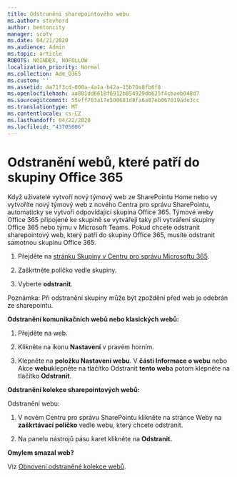 ```yaml
---
title: Odstranění sharepointového webu
ms.author: stevhord
author: bentoncity
manager: scotv
ms.date: 04/21/2020
ms.audience: Admin
ms.topic: article
ROBOTS: NOINDEX, NOFOLLOW
localization_priority: Normal
ms.collection: Adm_O365
ms.custom: ''
ms.assetid: 4a71f3cd-000a-4a1a-b42a-15b70a8fb6f8
ms.openlocfilehash: aa881dd6618f6912b854929db625f4cbaeb048d7
ms.sourcegitcommit: 55eff703a17e500681d8fa6a87eb067019ade3cc
ms.translationtype: MT
ms.contentlocale: cs-CZ
ms.lasthandoff: 04/22/2020
ms.locfileid: "43705006"
---
```

# <a name="delete-sites-that-belong-to-an-office-365-group"></a>Odstranění webů, které patří do skupiny Office 365

Když uživatelé vytvoří nový týmový web ze SharePointu Home nebo vy vytvoříte nový týmový web z nového Centra pro správu SharePointu, automaticky se vytvoří odpovídající skupina Office 365. Týmové weby Office 365 připojené ke skupině se vytvářejí taky při vytváření skupiny Office 365 nebo týmu v Microsoft Teams. Pokud chcete odstranit sharepointový web, který patří do skupiny Office 365, musíte odstranit samotnou skupinu Office 365. 
  
1. Přejděte na [stránku Skupiny v Centru pro správu Microsoftu 365](https://portal.office.com/adminportal/home#/groups).
    
2. Zaškrtněte políčko vedle skupiny.
    
3. Vyberte **odstranit**.
    
Poznámka: Při odstranění skupiny může být zpoždění před web je odebrán ze sharepointu.
  
**Odstranění komunikačních webů nebo klasických webů:**

1. Přejděte na web.
  
2. Klikněte na ikonu **Nastavení** v pravém horním. 
  
3. Klepněte na **položku Nastavení webu**. V **části Informace o webu** nebo Akce **webu**klepněte na tlačítko Odstranit **tento web**a potom klepněte na tlačítko **Odstranit**.
  
**Odstranění kolekce sharepointových webů:**

Odstranění webu:
  
1. V novém Centru pro správu SharePointu klikněte na stránce Weby na **zaškrtávací políčko** vedle webu, který chcete odstranit. 
    
2. Na panelu nástrojů pásu karet klikněte na **Odstranit.**
    
**Omylem smazal web?**

Viz [Obnovení odstraněné kolekce webů](https://go.microsoft.com/fwlink/?linkid=867660).
  

